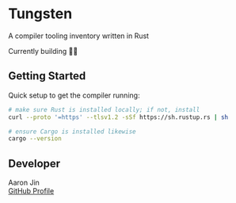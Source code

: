 # Tungsten

A compiler tooling inventory written in Rust

Currently building 👷‍♂️

## Getting Started

Quick setup to get the compiler running:

```bash
# make sure Rust is installed locally; if not, install
curl --proto '=https' --tlsv1.2 -sSf https://sh.rustup.rs | sh

# ensure Cargo is installed likewise
cargo --version
```

## Developer

Aaron Jin  
[GitHub Profile](https://github.com/aaronkjin)